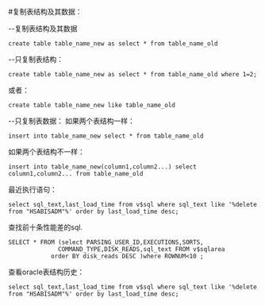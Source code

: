 #复制表结构及其数据：

--复制表结构及其数据

    create table table_name_new as select * from table_name_old
--只复制表结构：

    create table table_name_new as select * from table_name_old where 1=2;
或者：

    create table table_name_new like table_name_old
--只复制表数据：
如果两个表结构一样：

    insert into table_name_new select * from table_name_old
如果两个表结构不一样：

    insert into table_name_new(column1,column2...) select column1,column2... from table_name_old
    
最近执行语句：
    
    select sql_text,last_load_time from v$sql where sql_text like '%delete from "HSABISADM"%' order by last_load_time desc;
     
查找前十条性能差的sql.
 
    SELECT * FROM (select PARSING_USER_ID,EXECUTIONS,SORTS,
                  COMMAND_TYPE,DISK_READS,sql_text FROM v$sqlarea
                order BY disk_reads DESC )where ROWNUM<10 ;
      
查看oracle表结构历史：
    
    select sql_text,last_load_time from v$sql where sql_text like '%delete from "HSABISADM"%' order by last_load_time desc;
     
    